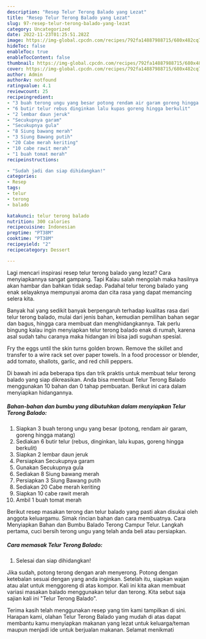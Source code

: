 ```yaml
---
description: "Resep Telur Terong Balado yang Lezat"
title: "Resep Telur Terong Balado yang Lezat"
slug: 97-resep-telur-terong-balado-yang-lezat
category: Uncategorized
date: 2022-11-23T01:25:51.282Z
image: https://img-global.cpcdn.com/recipes/792fa14887988715/680x482cq70/telur-terong-balado-foto-resep-utama.jpg
hideToc: false
enableToc: true
enableTocContent: false
thumbnail: https://img-global.cpcdn.com/recipes/792fa14887988715/680x482cq70/telur-terong-balado-foto-resep-utama.jpg
cover: https://img-global.cpcdn.com/recipes/792fa14887988715/680x482cq70/telur-terong-balado-foto-resep-utama.jpg
author: Admin
authorAv: notfound
ratingvalue: 4.1
reviewcount: 25
recipeingredient:
- "3 buah terong ungu yang besar potong rendam air garam goreng hingga matang"
- "6 butir telur rebus dinginkan lalu kupas goreng hingga berkulit"
- "2 lembar daun jeruk"
- "Secukupnya garam"
- "Secukupnya gula"
- "8 Siung bawang merah"
- "3 Siung Bawang putih"
- "20 Cabe merah keriting"
- "10 cabe rawit merah"
- "1 buah tomat merah"
recipeinstructions:

- "Sudah jadi dan siap dihidangkan!"
categories:
- Resep
tags:
- telur
- terong
- balado

katakunci: telur terong balado 
nutrition: 300 calories
recipecuisine: Indonesian
preptime: "PT38M"
cooktime: "PT38M"
recipeyield: "2"
recipecategory: Dessert

---
```



Lagi mencari inspirasi resep telur terong balado yang lezat? Cara menyiapkannya sangat gampang. Tapi Kalau salah mengolah maka hasilnya akan hambar dan bahkan tidak sedap. Padahal telur terong balado yang enak selayaknya mempunyai aroma dan cita rasa yang dapat memancing selera kita.


Banyak hal yang sedikit banyak berpengaruh terhadap kualitas rasa dari telur terong balado, mulai dari jenis bahan, kemudian pemilihan bahan segar dan bagus, hingga cara membuat dan menghidangkannya. Tak perlu bingung kalau ingin menyiapkan telur terong balado enak di rumah, karena asal sudah tahu caranya maka hidangan ini bisa jadi suguhan spesial.

Fry the eggs until the skin turns golden brown. Remove the skillet and transfer to a wire rack set over paper towels. In a food processor or blender, add tomato, shallots, garlic, and red chili peppers.


Di bawah ini ada beberapa tips dan trik praktis untuk membuat telur terong balado yang siap dikreasikan. Anda bisa membuat Telur Terong Balado menggunakan 10 bahan dan 0 tahap pembuatan. Berikut ini cara dalam menyiapkan hidangannya.

<!--inarticleads1-->

##### Bahan-bahan dan bumbu yang dibutuhkan dalam menyiapkan Telur Terong Balado:

1. Siapkan 3 buah terong ungu yang besar (potong, rendam air garam, goreng hingga matang)
1. Sediakan 6 butir telur (rebus, dinginkan, lalu kupas, goreng hingga berkulit)
1. Siapkan 2 lembar daun jeruk
1. Persiapkan Secukupnya garam
1. Gunakan Secukupnya gula
1. Sediakan 8 Siung bawang merah
1. Persiapkan 3 Siung Bawang putih
1. Sediakan 20 Cabe merah keriting
1. Siapkan 10 cabe rawit merah
1. Ambil 1 buah tomat merah


Berikut resep masakan terong dan telur balado yang pasti akan disukai oleh anggota keluargamu. Simak rincian bahan dan cara membuatnya. Cara Menyiapkan Bahan dan Bumbu Balado Terong Campur Telur. Langkah pertama, cuci bersih terong ungu yang telah anda beli atau persiapkan. 

<!--inarticleads2-->

##### Cara memasak Telur Terong Balado:


1. Selesai dan siap dihidangkan!

Jika sudah, potong terong dengan arah menyerong. Potong dengan ketebalan sesuai dengan yang anda inginkan. Setelah itu, siapkan wajan atau alat untuk menggoreng di atas kompor. Kali ini kita akan membuat variasi masakan balado menggunakan telur dan terong. Kita sebut saja sajian kali ini &#34;Telur Terong Balado&#34;. 

Terima kasih telah menggunakan resep yang tim kami tampilkan di sini. Harapan kami, olahan Telur Terong Balado yang mudah di atas dapat membantu kamu menyiapkan makanan yang lezat untuk keluarga/teman maupun menjadi ide untuk berjualan makanan. Selamat menikmati
